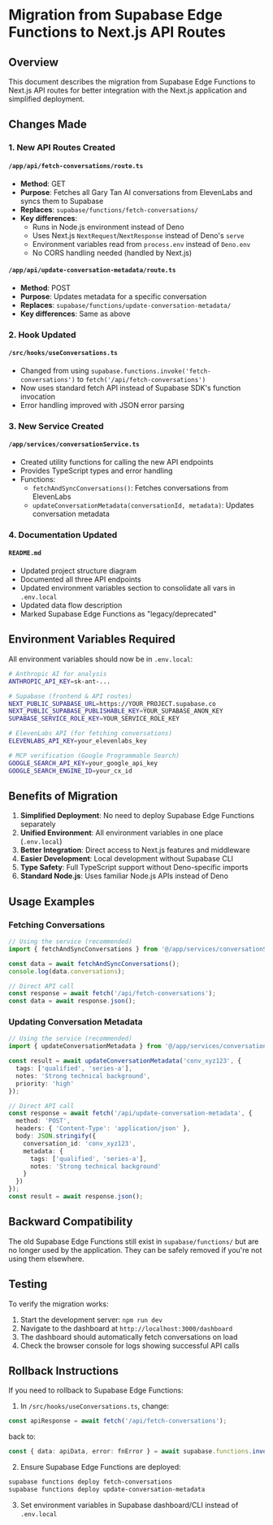 # Migration from Supabase Edge Functions to Next.js API Routes

## Overview
This document describes the migration from Supabase Edge Functions to Next.js API routes for better integration with the Next.js application and simplified deployment.

## Changes Made

### 1. New API Routes Created

#### `/app/api/fetch-conversations/route.ts`
- **Method**: GET
- **Purpose**: Fetches all Gary Tan AI conversations from ElevenLabs and syncs them to Supabase
- **Replaces**: `supabase/functions/fetch-conversations/`
- **Key differences**:
  - Runs in Node.js environment instead of Deno
  - Uses Next.js `NextRequest`/`NextResponse` instead of Deno's `serve`
  - Environment variables read from `process.env` instead of `Deno.env`
  - No CORS handling needed (handled by Next.js)

#### `/app/api/update-conversation-metadata/route.ts`
- **Method**: POST
- **Purpose**: Updates metadata for a specific conversation
- **Replaces**: `supabase/functions/update-conversation-metadata/`
- **Key differences**: Same as above

### 2. Hook Updated

#### `/src/hooks/useConversations.ts`
- Changed from using `supabase.functions.invoke('fetch-conversations')` to `fetch('/api/fetch-conversations')`
- Now uses standard fetch API instead of Supabase SDK's function invocation
- Error handling improved with JSON error parsing

### 3. New Service Created

#### `/app/services/conversationService.ts`
- Created utility functions for calling the new API endpoints
- Provides TypeScript types and error handling
- Functions:
  - `fetchAndSyncConversations()`: Fetches conversations from ElevenLabs
  - `updateConversationMetadata(conversationId, metadata)`: Updates conversation metadata

### 4. Documentation Updated

#### `README.md`
- Updated project structure diagram
- Documented all three API endpoints
- Updated environment variables section to consolidate all vars in `.env.local`
- Updated data flow description
- Marked Supabase Edge Functions as "legacy/deprecated"

## Environment Variables Required

All environment variables should now be in `.env.local`:

```bash
# Anthropic AI for analysis
ANTHROPIC_API_KEY=sk-ant-...

# Supabase (frontend & API routes)
NEXT_PUBLIC_SUPABASE_URL=https://YOUR_PROJECT.supabase.co
NEXT_PUBLIC_SUPABASE_PUBLISHABLE_KEY=YOUR_SUPABASE_ANON_KEY
SUPABASE_SERVICE_ROLE_KEY=YOUR_SERVICE_ROLE_KEY

# ElevenLabs API (for fetching conversations)
ELEVENLABS_API_KEY=your_elevenlabs_key

# MCP verification (Google Programmable Search)
GOOGLE_SEARCH_API_KEY=your_google_api_key
GOOGLE_SEARCH_ENGINE_ID=your_cx_id
```

## Benefits of Migration

1. **Simplified Deployment**: No need to deploy Supabase Edge Functions separately
2. **Unified Environment**: All environment variables in one place (`.env.local`)
3. **Better Integration**: Direct access to Next.js features and middleware
4. **Easier Development**: Local development without Supabase CLI
5. **Type Safety**: Full TypeScript support without Deno-specific imports
6. **Standard Node.js**: Uses familiar Node.js APIs instead of Deno

## Usage Examples

### Fetching Conversations

```typescript
// Using the service (recommended)
import { fetchAndSyncConversations } from '@/app/services/conversationService';

const data = await fetchAndSyncConversations();
console.log(data.conversations);
```

```typescript
// Direct API call
const response = await fetch('/api/fetch-conversations');
const data = await response.json();
```

### Updating Conversation Metadata

```typescript
// Using the service (recommended)
import { updateConversationMetadata } from '@/app/services/conversationService';

const result = await updateConversationMetadata('conv_xyz123', {
  tags: ['qualified', 'series-a'],
  notes: 'Strong technical background',
  priority: 'high'
});
```

```typescript
// Direct API call
const response = await fetch('/api/update-conversation-metadata', {
  method: 'POST',
  headers: { 'Content-Type': 'application/json' },
  body: JSON.stringify({
    conversation_id: 'conv_xyz123',
    metadata: {
      tags: ['qualified', 'series-a'],
      notes: 'Strong technical background'
    }
  })
});
const result = await response.json();
```

## Backward Compatibility

The old Supabase Edge Functions still exist in `supabase/functions/` but are no longer used by the application. They can be safely removed if you're not using them elsewhere.

## Testing

To verify the migration works:

1. Start the development server: `npm run dev`
2. Navigate to the dashboard at `http://localhost:3000/dashboard`
3. The dashboard should automatically fetch conversations on load
4. Check the browser console for logs showing successful API calls

## Rollback Instructions

If you need to rollback to Supabase Edge Functions:

1. In `/src/hooks/useConversations.ts`, change:
```typescript
const apiResponse = await fetch('/api/fetch-conversations');
```
back to:
```typescript
const { data: apiData, error: fnError } = await supabase.functions.invoke('fetch-conversations');
```

2. Ensure Supabase Edge Functions are deployed:
```bash
supabase functions deploy fetch-conversations
supabase functions deploy update-conversation-metadata
```

3. Set environment variables in Supabase dashboard/CLI instead of `.env.local`

